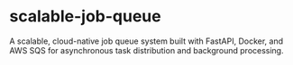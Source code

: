 # scalable-job-queue
A scalable, cloud-native job queue system built with FastAPI, Docker, and AWS SQS for asynchronous task distribution and background processing.
